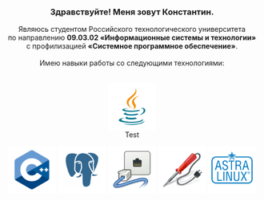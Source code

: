 <h3 align="center">
  Здравствуйте! Меня зовут Константин.<br>
</h3>
<div id="about" align="center">
  Являюсь студентом Российского технологического университета<br>
  по направлению <strong>09.03.02 «Информационные системы и технологии»</strong><br> 
  с профилизацией <strong>«Системное программное обеспечение»</strong>.<br><br>
  Имею навыки работы со следующими технологиями:<br><br>
  <figure>
    <img align="center" height=96 src="https://github.com/DrKapdor/DrKapdor/blob/main/icons/java.png?raw=true"><br>
    <figcaption>Test</figcaption>
  </figure>
  <img align="center" height=96 src="https://github.com/DrKapdor/DrKapdor/blob/main/icons/cpp.png?raw=true">
  <img align="center" height=96 src="https://github.com/DrKapdor/DrKapdor/blob/main/icons/postgres.png?raw=true">
  <img align="center" height=96 src="https://github.com/DrKapdor/DrKapdor/blob/main/icons/networking.png?raw=true">
  <img align="center" height=96 src="https://github.com/DrKapdor/DrKapdor/blob/main/icons/solder.png?raw=true">
  <img align="center" height=96 src="https://github.com/DrKapdor/DrKapdor/blob/main/icons/astralinux.png?raw=true">
</div>
